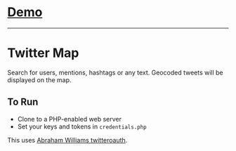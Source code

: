 # [Demo](https://kuntzsch.me/maps/twitter)

___

# Twitter Map

Search for users, mentions, hashtags or any text. Geocoded tweets will be displayed on the map.

## To Run

 * Clone to a PHP-enabled web server
 * Set your keys and tokens in `credentials.php`

This uses [Abraham Williams twitteroauth](https://github.com/abraham/twitteroauth).
